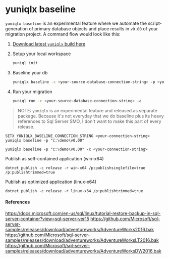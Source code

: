 # yuniqlx baseline

`yuniqlx baseline` is an experimental feature where we automate the script-generation of primary database objects and place results in `v0.00` of your migration project.  A command flow would look like this:

1. [Download latest `yuniqlx` build here](https://ci.appveyor.com/api/buildjobs/fqmphdr60lamkqvx/artifacts/yuniqlx-nightly.zip)
2. Setup your local workspace

	```bash
	yuniql init
	```

3. Baseline your db

	```bash
	yuniqlx baseline -c <your-source-database-connection-string> -p <your-v0.00-directory-path>
	```

4. Run your migration

	```bash
	yuniql run -c <your-source-database-connection-string> -a
	```

>NOTE: `yuniqlx` is an experimental feature and released as separate package. Because it's not everyday that we do baseline plus its heavy references to Sql Server SMO, I don't want to make this part of every release.

```console
SETX YUNIQLX_BASELINE_CONNECTION_STRING <your-connection-string>
yuniqlx baseline -p "c:\demo\v0.00"
```

```console
yuniqlx baseline -p "c:\demo\v0.00" -c <your-connection-string>
```

Publish as self-contained application (win-x64)
```console
dotnet publish -c release -r win-x64 /p:publishsinglefile=true /p:publishtrimmed=true
```

Publish as optimized application (linux-x64)
```console
dotnet publish -c release -r linux-x64 /p:publishtrimmed=true
```

#### References

https://docs.microsoft.com/en-us/sql/linux/tutorial-restore-backup-in-sql-server-container?view=sql-server-ver15
https://github.com/Microsoft/sql-server-samples/releases/download/adventureworks/AdventureWorks2016.bak
https://github.com/Microsoft/sql-server-samples/releases/download/adventureworks/AdventureWorksLT2016.bak
https://github.com/Microsoft/sql-server-samples/releases/download/adventureworks/AdventureWorksDW2016.bak